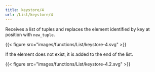 ```yaml
---
title: keystore/4
url: /List/keystore/4
---
```



Receives a list of tuples and replaces the element identified by key at position with `new_tuple`.

{{< figure src="images/functions/List/keystore-4.svg" >}}

If the element does not exist, it is added to the end of the list.

{{< figure src="images/functions/List/keystore-4.2.svg" >}}
